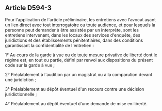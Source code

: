 Article D594-3
----
Pour l'application de l'article préliminaire, les entretiens avec l'avocat ayant
un lien direct avec tout interrogatoire ou toute audience, et pour lesquels la
personne peut demander à être assistée par un interprète, sont les entretiens
intervenant, dans les locaux des services d'enquête, des juridictions et des
établissements pénitentiaires, dans des conditions garantissant la
confidentialité de l'entretien :

1° Au cours de la garde à vue ou de toute mesure privative de liberté dont le
régime est, en tout ou partie, défini par renvoi aux dispositions du présent
code sur la garde à vue ;

2° Préalablement à l'audition par un magistrat ou à la comparution devant une
juridiction ;

3° Préalablement au dépôt éventuel d'un recours contre une décision
juridictionnelle ;

4° Préalablement au dépôt éventuel d'une demande de mise en liberté.
